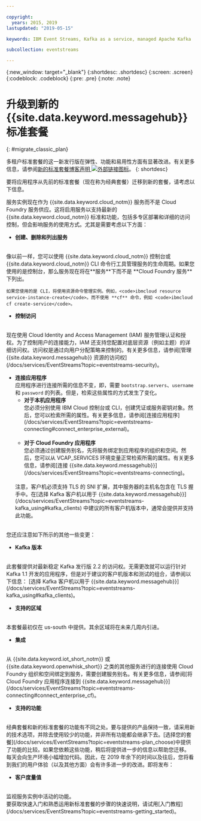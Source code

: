 ```yaml
---

copyright:
  years: 2015, 2019
lastupdated: "2019-05-15"

keywords: IBM Event Streams, Kafka as a service, managed Apache Kafka

subcollection: eventstreams

---
```


{:new_window: target="_blank"}
{:shortdesc: .shortdesc}
{:screen: .screen}
{:codeblock: .codeblock}
{:pre: .pre}
{:note: .note}

# 升级到新的 {{site.data.keyword.messagehub}} 标准套餐 
{: #migrate_classic_plan}

多租户标准套餐的这一新发行版在弹性、功能和易用性方面有显著改进。有关更多信息，请参阅[新的标准套餐博客声明 ![外部链接图标](../../icons/launch-glyph.svg "外部链接图标")](https://www.ibm.com/cloud/blog/announcements/ibm-event-streams-releases-a-new-and-enhanced-standard-plan)。
{: shortdesc}

要将应用程序从先前的标准套餐（现在称为经典套餐）迁移到新的套餐，请考虑以下信息。

服务实例现在作为 {{site.data.keyword.cloud_notm}} 服务而不是 Cloud Foundry 服务供应。这将启用服务以支持最新的 {{site.data.keyword.cloud_notm}} 标准和功能，包括多专区部署和详细的访问控制，但会影响服务的使用方式。尤其是需要考虑以下方面：

* **创建、删除和列出服务**
<br/>
    像以前一样，您可以使用 {{site.data.keyword.cloud_notm}} 控制台或 {{site.data.keyword.cloud_notm}} CLI 命令行工具管理服务的生命周期。如果您使用的是控制台，那么服务现在将在**服务**下而不是 **Cloud Foundry 服务**下列出。 
    
    如果您使用的是 CLI，将使用资源命令管理实例。例如，<code>ibmcloud resource service-instance-create</code>。而不使用 **cf** 命令，例如 <code>ibmcloud cf create-service</code>。

* **控制访问**
<br/>
    现在使用 Cloud Identity and Access Management (IAM) 服务管理认证和授权。为了控制用户的连接能力，IAM 还支持您配置对底层资源（例如主题）的详细访问权。访问权是通过向用户分配策略来控制的。有关更多信息，请参阅[管理 {{site.data.keyword.messagehub}} 资源的访问权](/docs/services/EventStreams?topic=eventstreams-security)。

<ul>
<li><strong>连接应用程序</strong>
<br/>
    应用程序进行连接所需的信息不变，即，需要 <code>bootstrap.servers</code>、<code>username</code> 和 <code>password</code> 的列表。但是，检索这些属性的方式发生了变化。

<ul>
<li>
      <strong>对于本机应用程序</strong>
        <br/>
        您必须分别使用 IBM Cloud 控制台或 CLI，创建凭证或服务密钥对象。然后，您可以检索所需的属性。有关更多信息，请参阅[连接应用程序](/docs/services/EventStreams?topic=eventstreams-connecting#connect_enterprise_external)。</li>
<br/>
<li><strong>对于 Cloud Foundry 应用程序</strong>
        <br/>
        您必须通过创建服务别名，先将服务绑定到应用程序的组织和空间。然后，您可以从 VCAP_SERVICES 环境变量正常检索所需的属性。有关更多信息，请参阅[连接 {{site.data.keyword.messagehub}}](/docs/services/EventStreams?topic=eventstreams-connecting)。
</li>
</ul>
<br/>
注意，客户机必须支持 TLS 的 SNI 扩展，其中服务器的主机名包含在 TLS 握手中。在[选择 Kafka 客户机以用于 {{site.data.keyword.messagehub}}](/docs/services/EventStreams?topic=eventstreams-kafka_using#kafka_clients) 中建议的所有客户机版本中，通常会提供并支持此功能。
</li>
</ul>

<br/>
您还应注意如下所示的其他一些变更：

* **Kafka 版本**
<br/>
    此套餐提供对最新稳定 Kafka 发行版 2.2 的访问权。无需更改就可以运行针对 Kafka 1.1 开发的应用程序，但是对于建议的客户机版本和测试的组合，请参阅以下信息：
[选择 Kafka 客户机以用于 {{site.data.keyword.messagehub}}](/docs/services/EventStreams?topic=eventstreams-kafka_using#kafka_clients)。 

* **支持的区域**
<br/>
    本套餐最初仅在 us-south 中提供。其余区域将在未来几周内引进。

* **集成**
<br/>
    从 {{site.data.keyword.iot_short_notm}} 或 {{site.data.keyword.openwhisk_short}} 之类的其他服务进行的连接使用 Cloud Foundry 组织和空间绑定到服务，需要创建服务别名。有关更多信息，请参阅[将 Cloud Foundry 应用程序连接到 {{site.data.keyword.messagehub}}](/docs/services/EventStreams?topic=eventstreams-connecting#connect_enterprise_cf)。
    

* **支持的功能**
<br/>
    经典套餐和新的标准套餐的功能有不同之处。要与提供的产品保持一致，请采用新的技术选项，并除去使用较少的功能，并非所有功能都会继承下去。[选择您的套餐](/docs/services/EventStreams?topic=eventstreams-plan_choose)中提供了功能的比较。如果您依赖这些功能，稍后将提供进一步的信息以帮助您迁移。
   
<br/>
每天会向生产环境小幅增加代码。因此，在 2019 年余下的时间以及往后，您将看到我们的用户体验（以及其他方面）会有许多进一步的改进。即将发布：

* **客户度量值**
<br/>
    监视服务实例中活动的功能。

<br/>
要获取快速入门和熟悉运用新标准套餐的步骤的快速说明，请试用[入门教程](/docs/services/EventStreams?topic=eventstreams-getting_started)。


